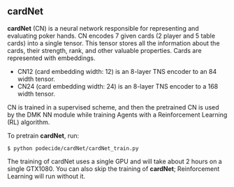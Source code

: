 <!--SKIP_FIX-->
## cardNet

**cardNet** (CN) is a neural network responsible for representing and evaluating poker hands.
CN encodes 7 given cards (2 player and 5 table cards) into a single tensor.
This tensor stores all the information about the cards, their strength, rank, and other valuable properties.
Cards are represented with embeddings.
- CN12 (card embedding width: 12) is an 8-layer TNS encoder to an 84 width tensor.
- CN24 (card embedding width: 24) is an 8-layer TNS encoder to a 168 width tensor.

CN is trained in a supervised scheme, and then the pretrained CN is used by the DMK NN module
while training Agents with a Reinforcement Learning (RL) algorithm.

To pretrain **cardNet**, run:

```
$ python podecide/cardNet/cardNet_train.py
```
The training of cardNet uses a single GPU and will take about 2 hours on a single GTX1080.
You can also skip the training of **cardNet**; Reinforcement Learning will run without it.